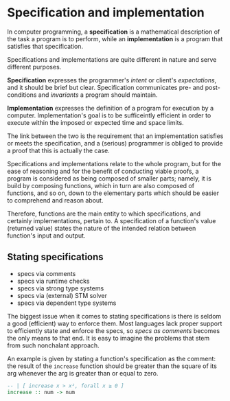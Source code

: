 # Specification and implementation

In computer programming, a **specification** is a mathematical description of the task a program is to perform, while an **implementation** is a program that satisfies that specification.

Specifications and implementations are quite different in nature and serve different purposes.

**Specification** expresses the programmer's *intent* or client's *expectations*, and it should be brief but clear. Specification communicates pre- and post-conditions and *invariants* a program should maintain.

**Implementation** expresses the definition of a program for execution by a computer. Implementation's goal is to be sufficeintly efficient in order to execute within the imposed or expected time and space limits.

The link between the two is the requirement that an implementation satisfies or meets the specification, and a (serious) programmer is obliged to provide a proof that this is actually the case.

Specifications and implementations relate to the whole program, but for the ease of reasoning and for the benefit of conducting viable proofs, a program is considered as being composed of smaller parts; namely, it is build by composing functions, which in turn are also composed of functions, and so on, down to the elementary parts which should be easier to comprehend and reason about.

Therefore, functions are the main entity to which specifications, and certainly implementations, pertain to. A specification of a function's value (returned value) states the nature of the intended relation between function's input and output.

## Stating specifications

- specs via comments
- specs via runtime checks
- specs via strong type systems
- specs via (external) STM solver
- specs via dependent type systems


The biggest issue when it comes to stating specifications is there is seldom a good (efficient) way to enforce them. Most languages lack proper support to efficiently state and enforce the specs, so *specs as comments* becomes the only means to that end. It is easy to imagine the problems that stem from such nonchalant approach.


An example is given by stating a function's specification as the comment: the result of the `increase` function should be greater than the square of its arg whenever the arg is greater than or equal to zero.

```hs
-- | [ increase x > x², forall x ≥ 0 ]
increase :: num -> num
```
